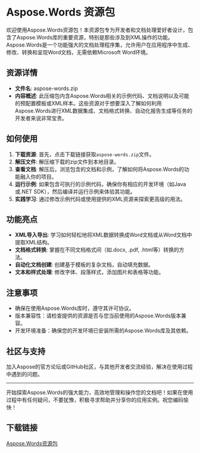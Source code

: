 # Aspose.Words 资源包

欢迎使用Aspose.Words资源包！本资源包专为开发者和文档处理爱好者设计，包含了Aspose.Words库的重要资源，特别是那些涉及到XML操作的功能。Aspose.Words是一个功能强大的文档处理程序集，允许用户在应用程序中生成、修改、转换和呈现Word文档，无需依赖Microsoft Word环境。

## 资源详情

- **文件名**: aspose-words.zip
- **内容概述**: 此压缩包内含Aspose.Words相关的示例代码、文档说明以及可能的预配置模板或XML样本。这些资源对于想要深入了解如何利用Aspose.Words进行XML数据集成、文档格式转换、自动化报告生成等任务的开发者来说非常宝贵。
  
## 如何使用

1. **下载资源**: 首先，点击下载链接获取`aspose-words.zip`文件。
2. **解压文件**: 解压缩下载的zip文件到本地目录。
3. **查看文档**: 解压后，浏览包含的文档和示例，了解如何将Aspose.Words的功能融入你的项目。
4. **运行示例**: 如果包含可执行的示例代码，确保你有相应的开发环境（如Java或.NET SDK），然后编译并运行示例来体验其功能。
5. **实践学习**: 通过修改示例代码或使用提供的XML资源来探索更高级的用法。

## 功能亮点

- **XML导入导出**: 学习如何轻松地将XML数据转换成Word文档或从Word文档中提取XML结构。
- **文档格式转换**: 掌握在不同文档格式间（如.docx, .pdf, .html等）转换的方法。
- **自动化文档创建**: 创建基于模板的复杂文档，自动填充数据。
- **文本和样式处理**: 修改字体、段落样式，添加图片和表格等功能。

## 注意事项

- 确保在使用Aspose.Words库时，遵守其许可协议。
- 版本兼容性：请检查提供的资源是否与您当前使用的Aspose.Words版本兼容。
- 开发环境准备：确保您的开发环境已安装所需的Aspose.Words库及其依赖。

## 社区与支持

加入Aspose的官方论坛或GitHub社区，与其他开发者交流经验，解决在使用过程中遇到的问题。

---

开始探索Aspose.Words的强大能力，高效地管理和操作您的文档吧！如果在使用过程中有任何疑问，不要犹豫，积极寻求帮助并分享你的应用实例。祝您编码愉快！

## 下载链接

[Aspose.Words资源包](https://pan.quark.cn/s/068fa700046c)